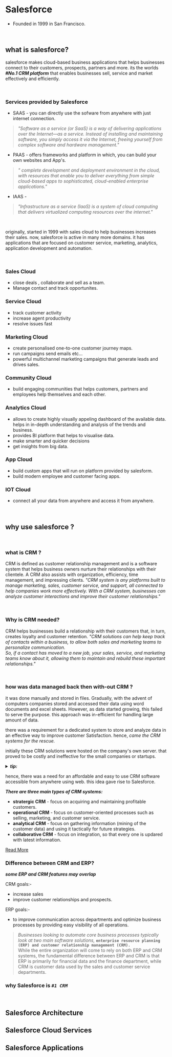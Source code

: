 # Salesforce
  - Founded in 1999 in San Francisco.


<br/>

## what is salesforce?
salesforce makes cloud-based business applications that helps businesses connect to their customers, prospects, partners and more.
its the worlds ***#No.1 CRM platform*** that enables businesses sell, service and market effectively and efficiently.

<br/>

### Services provided by Salesforce
- SAAS - you can directly use the sofware from anywhere with just internet connection.
>_"Software as a service (or SaaS) is a way of delivering applications over the Internet—as a service. Instead of installing and maintaining software, you simply access it via the Internet, freeing yourself from complex software and hardware management."_

- PAAS - offers frameworks and platform in which, you can build your own websites and App's.
>_" complete development and deployment environment in the cloud, with resources that enable you to deliver everything from simple cloud-based apps to sophisticated, cloud-enabled enterprise applications."_

- IAAS - 
>_"Infrastructure as a service (IaaS) is a system of cloud computing that delivers virtualized computing resources over the internet."_

<br/>

originally, started in 1999 with sales cloud to help businesses increases their sales. now, salesforce is active in many more domains.
it has applications that are focused on customer service, marketing, analytics, application development and automation.

<br/>

### Sales Cloud 
- close deals , collaborate and sell as a team.
- Manage contact and track opportunites.


### Service Cloud
- track customer activity 
- increase agent productivity
- resolve issues fast


### Marketing Cloud
- create personalised one-to-one customer journey maps.
- run campaigns send emails etc...
- powerful multichannel marketing campaigns that generate leads and drives sales.


### Community Cloud
- build engaging communities that helps customers, partners and employees help themselves and each other.


### Analytics Cloud 
- allows to create highly visually appeling dashboard of the available data. helps in in-depth understanding and analysis of the trends and business.
- provides BI platform that helps to visualise data.  
- make smarter and quicker decisions 
- get insights from big data.


### App Cloud 
- build custom apps that will run on platform provided by salesform.
- build modern employee and customer facing apps.


### IOT Cloud
- connect all your data from anywhere and access it from anywhere.


<br/>


## why use salesforce ?

<br/>

### what is CRM ?
CRM is defined as customer relationship management and is a software system that helps business owners nurture their relationships with their clientele. A CRM also assists with organization, efficiency, time management, and impressing clients.
_"CRM system is any platforms built to manage marketing, sales, customer service, and support, all connected to help companies work more effectively. With a CRM system, businesses can analyze customer interactions and improve their customer relationships."_

<br/>

### Why is CRM needed?
CRM helps businesses build a relationship with their customers that, in turn, creates loyalty and customer retention.
_"CRM solutions can help keep track of contacts within a business, to allow both sales and marketing teams to personalize communication._
<br/>_So, if a contact has moved to a new job, your sales, service, and marketing teams know about it, allowing them to maintain and rebuild these important relationships."_

<br/>

### how was data managed back then with-out CRM ?
it was done manually and stored in files.
Gradually, with the advent of computers companies stored and accessed their data using word documents and excel sheets. 
However, as data started growing, this failed to serve the purpose.
this approach was in-efficient for handling large amount of data.

there was a requirement for a dedicated system to store and analyze data in an effective way to improve customer Satisfaction.
hence, _came the CRM systems for the rescue._

initially these CRM solutions were hosted on the company's own server.
that proved to be costly and ineffective for the small companies or startups.

<details>
<summary> <b><em> tip: </em></b> </summary>
<p>
  
Companies using big data in conjunction with CRM aim to have systems that can process data in real time and therefore connect with customers faster.
<br/> collecting and analysing big data on their customer. Collecting and analyzing big data on their customers allows companies to augment service by examining customer sentiment.
<br/> Big Objects is the Salesforce's big data solution that can meet your need for storing very large volumes of data (billions of records) in the Salesforce cloud.
</p>
</details>

hence, there was a need for an affordable and easy to use CRM software accessible from anywhere using web.
this idea gave rise to Salesforce.

***There are three main types of CRM systems:*** 
- **stratergic CRM** - focus on acquiring and maintaining profitable customers.
- **operational CRM** - focus on customer-oriented processes such as selling, marketing, and customer service.
- **analytical CRM** - focus on gathering information (mining of the customer data) and using it tactically for future strategies.
- **collaborative CRM** - focus on integration, so that every one is updared with latest information.

<a href="https://www.zendesk.com/blog/3-types-crm-everything-need-know/" title="Read More on Zendesk"> Read More</a>

### Difference between CRM and ERP?

***some ERP and CRM features may overlap***

CRM goals:-
- increase sales
- improve customer relationships and prospects.

ERP goals:-
- to improve communication across departments and optimize business processes by providing easy visibility of all operations. 


> _Businesses looking to automate core business processes typically look at two main software solutions,_ **``enterprise resource planning (ERP) and customer relationship management (CRM).``**
> <br/> 
> While the entire organization will come to rely on both ERP and CRM systems, the fundamental difference between ERP and CRM is that ERP is primarily for financial data and the finance department, while CRM is customer data used by the sales and customer service departments.




### why Salesforce is ***``#1 CRM``***


<br/>

## Salesforce Architecture


## Salesforce Cloud Services


## Salesforce Applications




